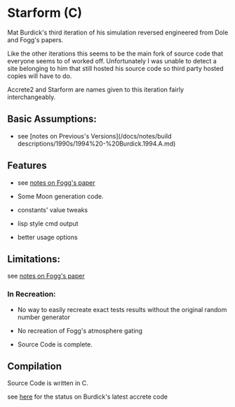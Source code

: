 # Starform (C)

Mat Burdick's third iteration of his simulation reversed engineered from Dole and Fogg's papers.

Like the other iterations this seems to be the main fork of source code that everyone seems to of worked off. Unfortunately I was unable
to detect a site belonging to him that still hosted his source code so third party hosted copies will have to do.

Accrete2 and Starform are names given to this iteration fairly interchangeably.

## Basic Assumptions:

- see [notes on Previous's Versions](/docs/notes/build descriptions/1990s/1994%20-%20Burdick.1994.A.md)

## Features

- see [notes on Fogg's paper](/docs/notes/build%20descriptions/1960s%20-%201980s/1985%20-%20Extra-Solar%20Planetary%20Systems.md)

- Some Moon generation code.

- constants' value tweaks

- lisp style cmd output

- better usage options

## Limitations:

see [notes on Fogg's paper](/docs/notes/build%20descriptions/1960s%20-%201980s/1985%20-%20Extra-Solar%20Planetary%20Systems.md)

### In Recreation:
- No way to easily recreate exact tests results without the original random number generator

- No recreation of Fogg's atmosphere gating

- Source Code is complete.

## Compilation
Source Code is written in C.

see [here](/docs/notes/branches%20&%20forks%20&%20stubs/pre-github/burdick%20-%20accrete%20-%203.x%20-%20starform.md) for
the status on Burdick's latest accrete code